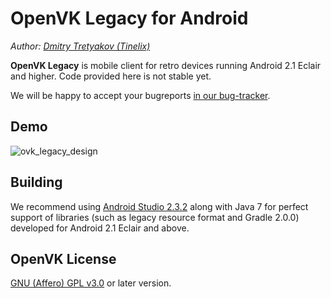 # OpenVK Legacy for Android
_Author: [Dmitry Tretyakov (Tinelix)](https://github.com/tretdm)_

**OpenVK Legacy** is mobile client for retro devices running Android 2.1 Eclair and higher. Code provided here is not stable yet.

We will be happy to accept your bugreports [in our bug-tracker](https://github.com/openvk/mobile-android-legacy/projects/1).

## Demo
![ovk_legacy_design](https://user-images.githubusercontent.com/76806170/195755893-e8a6c49b-b69c-432d-811f-2c2fb91aeb4f.png)

## Building
We recommend using [Android Studio 2.3.2](https://developer.android.com/studio/archive) along with Java 7 for perfect support of libraries (such as legacy resource format and Gradle 2.0.0) developed for Android 2.1 Eclair and above.

## OpenVK License
[GNU (Affero) GPL v3.0](https://github.com/openvk/mobile-android-legacy/blob/main/COPYING) or later version.
